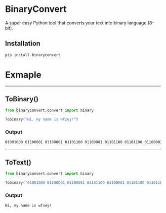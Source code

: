 # BinaryConvert
A super easy Python tool that converts your text into binary language (8-bit).

## Installation

```bash
pip install binaryconvert
```
# Exmaple

<hr>

## ToBinary()

```python
from binaryconvert.convert import binary

Tobinary("Hi, my name is wfxey!")
```
### Output
```bash
01001000 01100001 01100001 01101100 01100001 01101100 01101100 01100001 01100001 01101111
```
<hr>

## ToText()

```python
from binaryconvert.convert import binary

Tobinary("01001000 01100001 01100001 01101100 01100001 01101100 01101100 01100001 01100001 01101111")
```
### Output
```bash
Hi, my name is wfxey!
```

